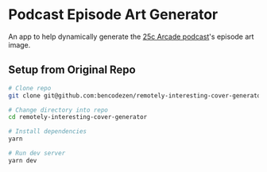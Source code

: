 # Podcast Episode Art Generator

An app to help dynamically generate the [25c Arcade podcast](https://goodstuff.network/25c/)'s episode art image.

## Setup from Original Repo

```bash
# Clone repo
git clone git@github.com:bencodezen/remotely-interesting-cover-generator.git

# Change directory into repo
cd remotely-interesting-cover-generator

# Install dependencies
yarn

# Run dev server
yarn dev
```
